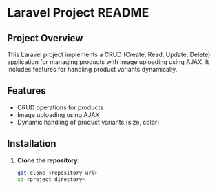# Laravel Project README

## Project Overview

This Laravel project implements a CRUD (Create, Read, Update, Delete) application for managing products with image uploading using AJAX. It includes features for handling product variants dynamically.

## Features

- CRUD operations for products
- Image uploading using AJAX
- Dynamic handling of product variants (size, color)

## Installation

1. **Clone the repository:**

   ```bash
   git clone <repository_url>
   cd <project_directory>
